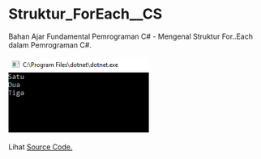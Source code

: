 # Struktur_ForEach__CS
Bahan Ajar Fundamental Pemrograman C# - Mengenal Struktur For..Each dalam Pemrograman C#.<br><br>
<img src="https://github.com/RizkyKhapidsyah/Struktur_ForEach__CS/blob/master/Result/001.PNG"><br><br>
Lihat <a href="https://github.com/RizkyKhapidsyah/Struktur_ForEach__CS/blob/master/Program.cs">Source Code.</a>
